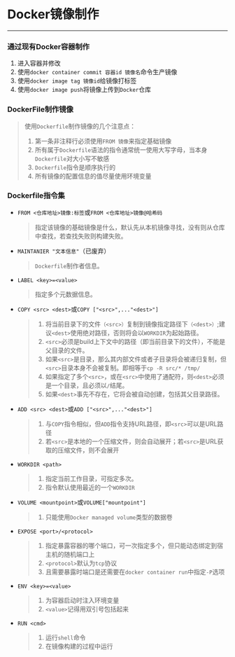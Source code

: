 # Docker镜像制作

---

### 通过现有Docker容器制作

1. 进入容器并修改
2. 使用`docker container commit 容器id 镜像名`命令生产镜像
3. 使用`docker image tag 镜像id`给镜像打标签
4. 使用`docker image push`将镜像上传到`Docker`仓库

### DockerFile制作镜像

> 使用`Dockerfile`制作镜像的几个注意点：
>
> 1. 第一条非注释行必须使用`FROM 镜像`来指定基础镜像
> 2. 所有属于`Dockerfile`语法的指令通常统一使用大写字母，当本身`Dockerfile`对大小写不敏感
> 3. `Dockerfile`指令是顺序执行的
> 4. 所有镜像的配置信息的值尽量使用环境变量

### Dockerfile指令集

- `FROM <仓库地址>镜像:标签`或`FROM <仓库地址>镜像@哈希码`

  > 指定该镜像的基础镜像是什么，默认先从本机镜像寻找，没有则从仓库中查找，若查找失败则构建失败。

- `MAINTANIER "文本信息"`（已废弃）

  > `Dockerfile`制作者信息。

- `LABEL <key>=<value>`

  > 指定多个元数据信息。

- `COPY <src> <dest>`或`COPY ["<src>",..."<dest>"]`

  > 1. 将当前目录下的文件`（<src>）`复制到镜像指定路径下`（<dest>）`;建议`<dest>`使用绝对路径，否则将会以`WORKDIR`为起始路径。
  > 2. `<src>`必须是build上下文中的路径（即当前目录下的文件），不能是父目录的文件。
  > 3. 如果`<src>`是目录，那么其内部文件或者子目录将会被递归复制，但`<src>`目录本身不会被复制。即相等于`cp -R src/* /tmp/`
  > 4. 如果指定了多个`<src>`，或在`<src>`中使用了通配符，则`<dest>`必须是一个目录，且必须以`/`结尾。
  > 5. 如果`<dest>`事先不存在，它将会被自动创建，包括其父目录路径。

- `ADD <src> <dest>`或`ADD ["<src>",..."<dest>"]`

  > 1. 与`COPY`指令相似，但`ADD`指令支持URL路径，即`<src>`可以是URL路径
  > 2. 若`<src>`是本地的一个压缩文件，则会自动展开；若`<src>`是URL获取的压缩文件，则不会展开

- `WORKDIR <path>`

  > 1. 指定当前工作目录，可指定多次。
  > 2. 指令默认使用最近的一个`WORKDIR`

- `VOLUME <mountpoint>`或`VOLUME["mountpoint"]`

  > 1. 只能使用`Docker managed volume`类型的数据卷

- `EXPOSE <port>/<protocol>`

  > 1. 指定暴露容器的哪个端口，可一次指定多个，但只能动态绑定到宿主机的随机端口上
  > 2. `<protocol>`默认为`tcp`协议
  > 3. 且需要暴露时端口是还需要在`docker container run`中指定`-P`选项

- `ENV <key>=<value>`

  > 1. 为容器启动时注入环境变量
  > 2. `<value>`记得用双引号包括起来

- `RUN <cmd>`

  > 1. 运行`shell`命令
  > 2. 在镜像构建的过程中运行